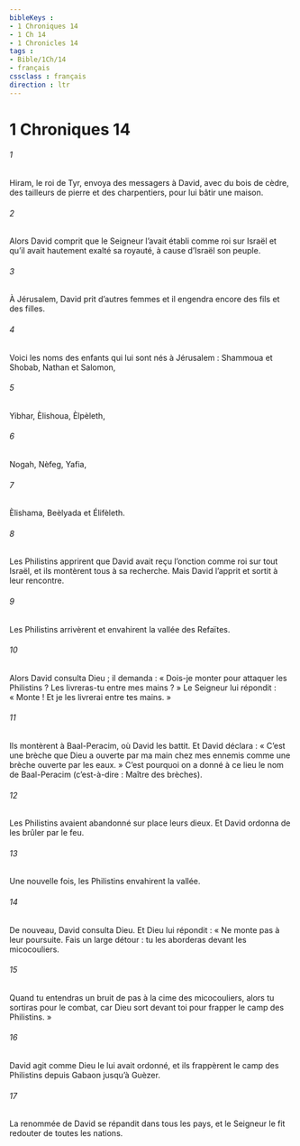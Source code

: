 ```yaml
---
bibleKeys : 
- 1 Chroniques 14
- 1 Ch 14
- 1 Chronicles 14
tags : 
- Bible/1Ch/14
- français
cssclass : français
direction : ltr
---
```


# 1 Chroniques 14

###### 1
Hiram, le roi de Tyr, envoya des messagers à David, avec du bois de cèdre, des tailleurs de pierre et des charpentiers, pour lui bâtir une maison.
###### 2
Alors David comprit que le Seigneur l’avait établi comme roi sur Israël et qu’il avait hautement exalté sa royauté, à cause d’Israël son peuple.
###### 3
À Jérusalem, David prit d’autres femmes et il engendra encore des fils et des filles.
###### 4
Voici les noms des enfants qui lui sont nés à Jérusalem : Shammoua et Shobab, Nathan et Salomon,
###### 5
Yibhar, Èlishoua, Èlpèleth,
###### 6
Nogah, Nèfeg, Yafia,
###### 7
Èlishama, Beèlyada et Élifèleth.
###### 8
Les Philistins apprirent que David avait reçu l’onction comme roi sur tout Israël, et ils montèrent tous à sa recherche. Mais David l’apprit et sortit à leur rencontre.
###### 9
Les Philistins arrivèrent et envahirent la vallée des Refaïtes.
###### 10
Alors David consulta Dieu ; il demanda : « Dois-je monter pour attaquer les Philistins ? Les livreras-tu entre mes mains ? » Le Seigneur lui répondit : « Monte ! Et je les livrerai entre tes mains. »
###### 11
Ils montèrent à Baal-Peracim, où David les battit. Et David déclara :
« C’est une brèche que Dieu a ouverte
par ma main chez mes ennemis
comme une brèche ouverte par les eaux. »
C’est pourquoi on a donné à ce lieu le nom de Baal-Peracim (c’est-à-dire : Maître des brèches).
###### 12
Les Philistins avaient abandonné sur place leurs dieux. Et David ordonna de les brûler par le feu.
###### 13
Une nouvelle fois, les Philistins envahirent la vallée.
###### 14
De nouveau, David consulta Dieu. Et Dieu lui répondit : « Ne monte pas à leur poursuite. Fais un large détour : tu les aborderas devant les micocouliers.
###### 15
Quand tu entendras un bruit de pas à la cime des micocouliers, alors tu sortiras pour le combat, car Dieu sort devant toi pour frapper le camp des Philistins. »
###### 16
David agit comme Dieu le lui avait ordonné, et ils frappèrent le camp des Philistins depuis Gabaon jusqu’à Guèzer.
###### 17
La renommée de David se répandit dans tous les pays, et le Seigneur le fit redouter de toutes les nations.
